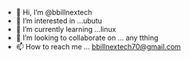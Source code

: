 - 👋 Hi, I’m @bbillnextech
- 👀 I’m interested in ...ubutu
- 🌱 I’m currently learning ...linux
- 💞️ I’m looking to collaborate on ... any tthing
- 📫 How to reach me ... bbillnextech70@gmail.com

<!---
bbillnextech/bbillnextech is a ✨ special ✨ repository because its `README.md` (this file) appears on your GitHub profile.
You can click the Preview link to take a look at your changes.
--->
